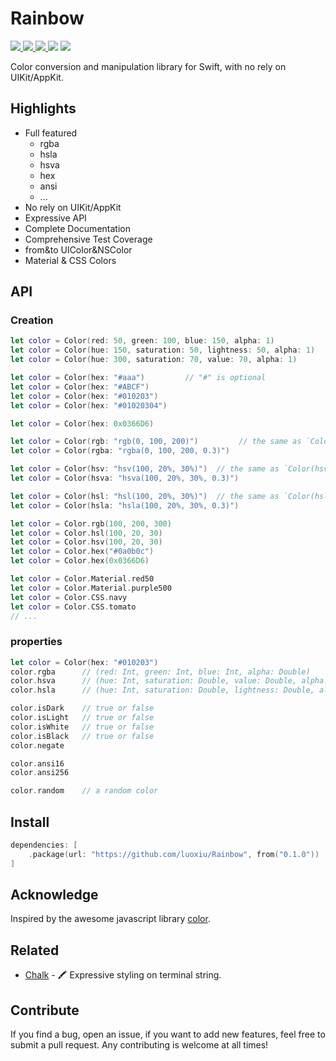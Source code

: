 # Rainbow

<p>
<a href="https://travis-ci.org/luoxiu/Rainbow">
  <img src="https://travis-ci.org/luoxiu/Rainbow.svg?branch=master">
</a>
<a href="https://codecov.io/gh/luoxiu/Rainbow">
  <img src="https://codecov.io/gh/luoxiu/Rainbow/branch/master/graph/badge.svg" />
</a>
<a href="https://github.com/luoxiu/Rainbow/releases">
  <img src="https://img.shields.io/github/tag/luoxiu/Rainbow.svg">
</a>
<img src="https://img.shields.io/badge/platform-iOS%20%7C%20macOS%20%7C%20watchOS%20%7C%20tvOS%20%7C%20Linux-lightgrey.svg">
<img src="https://img.shields.io/github/license/luoxiu/Rainbow.svg">
</p>
<p>Color conversion and manipulation library for Swift, with no rely on UIKit/AppKit.</p>

## Highlights

- Full featured
	- rgba
	- hsla
	- hsva
	- hex
	- ansi
	- ...
- No rely on UIKit/AppKit
- Expressive API
- Complete Documentation
- Comprehensive Test Coverage
- from&to UIColor&NSColor
- Material & CSS Colors

## API

### Creation

```swift
let color = Color(red: 50, green: 100, blue: 150, alpha: 1)
let color = Color(hue: 150, saturation: 50, lightness: 50, alpha: 1)
let color = Color(hue: 300, saturation: 70, value: 70, alpha: 1)

let color = Color(hex: "#aaa")         // "#" is optional
let color = Color(hex: "#ABCF")        
let color = Color(hex: "#010203")      
let color = Color(hex: "#01020304")    

let color = Color(hex: 0x0366D6)

let color = Color(rgb: "rgb(0, 100, 200)")         // the same as `Color(rgba:)"
let color = Color(rgba: "rgba(0, 100, 200, 0.3)")

let color = Color(hsv: "hsv(100, 20%, 30%)")  // the same as `Color(hsva:)"
let color = Color(hsva: "hsva(100, 20%, 30%, 0.3)")

let color = Color(hsl: "hsl(100, 20%, 30%)")  // the same as `Color(hsla:)"
let color = Color(hsla: "hsla(100, 20%, 30%, 0.3)")

let color = Color.rgb(100, 200, 300)
let color = Color.hsl(100, 20, 30)
let color = Color.hsv(100, 20, 30)
let color = Color.hex("#0a0b0c")
let color = Color.hex(0x0366D6)

let color = Color.Material.red50
let color = Color.Material.purple500
let color = Color.CSS.navy
let color = Color.CSS.tomato
// ...
```

### properties

```swift
let color = Color(hex: "#010203")
color.rgba      // (red: Int, green: Int, blue: Int, alpha: Double)
color.hsva      // (hue: Int, saturation: Double, value: Double, alpha: Double)
color.hsla      // (hue: Int, saturation: Double, lightness: Double, alpha: Double)

color.isDark    // true or false
color.isLight   // true or false
color.isWhite   // true or false
color.isBlack   // true or false
color.negate

color.ansi16
color.ansi256

color.random    // a random color
```

## Install

```swift
dependencies: [
    .package(url: "https://github.com/luoxiu/Rainbow", from("0.1.0"))
]
```

## Acknowledge

Inspired by the awesome javascript library [color](https://github.com/Qix-/color).

## Related

- [Chalk](https://github.com/luoxiu/Chalk) - 🖍 Expressive styling on terminal string.

## Contribute

If you find a bug, open an issue, if you want to add new features, feel free to submit a pull request. Any contributing is welcome at all times!


